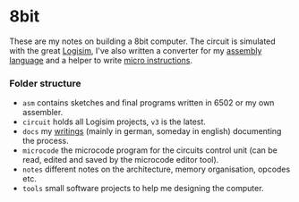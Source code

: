 # 8bit

These are my notes on building a 8bit computer. The circuit is simulated with the great [Logisim](http://www.cburch.com/logisim/de/), I've also written a converter for my [assembly language](https://github.com/adzialocha/8bit/blob/master/tools/assembler/assembler.c) and a helper to write [micro instructions](https://github.com/adzialocha/8bit/blob/master/tools/microcode-editor/microcode-editor.html).

### Folder structure

* `asm` contains sketches and final programs written in 6502 or my own assembler.
* `circuit` holds all Logisim projects, `v3` is the latest.
* `docs` my [writings](https://andreasdzialocha.com/8bit/) (mainly in german, someday in english) documenting the process.
* `microcode` the microcode program for the circuits control unit (can be read, edited and saved by the microcode editor tool).
* `notes` different notes on the architecture, memory organisation, opcodes etc.
* `tools` small software projects to help me designing the computer.

